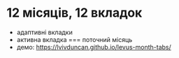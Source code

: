 # 12 місяців, 12 вкладок

- адаптивні вкладки
- активна вкладка === поточний місяць
- демо: https://lvivduncan.github.io/levus-month-tabs/
